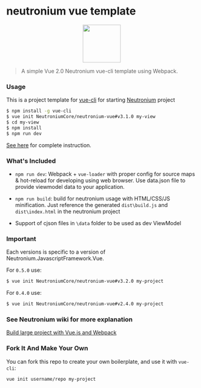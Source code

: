 # neutronium vue template
<p align="center"><img width="100"src="https://raw.githubusercontent.com/NeutroniumCore/neutronium-vue/master/template/src/assets/logo.png"></p>


> A simple Vue 2.0 Neutronium vue-cli template using Webpack. 

### Usage

This is a project template for [vue-cli](https://github.com/vuejs/vue-cli) for starting [Neutronium](https://github.com/NeutroniumCore/Neutronium) project

``` bash
$ npm install -g vue-cli
$ vue init NeutroniumCore/neutronium-vue#v3.1.0 my-view
$ cd my-view
$ npm install
$ npm run dev
```

[See here](https://github.com/NeutroniumCore/Neutronium/blob/master/Documentation/Content/Build_large_project_with_Vue.js_and_Webpack.md) for complete instruction.

### What's Included

- `npm run dev`: Webpack + `vue-loader` with proper config for source maps & hot-reload for developing using web browser. Use data.json file to provide viewmodel data to your application.

- `npm run build`: build for neutronium usage with HTML/CSS/JS minification. Just reference the generated `dist\build.js` and `dist\index.html` in the neutronium project

- Support of cjson files in `\data` folder to be used as dev ViewModel


### Important

Each versions is specific to a version of Neutronium.JavascriptFramework.Vue.

For `0.5.0` use:
``` bash
$ vue init NeutroniumCore/neutronium-vue#v3.2.0 my-project
```

For `0.4.0` use:
``` bash
$ vue init NeutroniumCore/neutronium-vue#v2.4.0 my-project
```

### See Neutronium wiki for more explanation
[Build large project with Vue.js and Webpack
](https://github.com/NeutroniumCore/Neutronium/wiki/Build-large-project-with-Vue.js-and-Webpack)

### Fork It And Make Your Own

You can fork this repo to create your own boilerplate, and use it with `vue-cli`:

``` bash
vue init username/repo my-project
```
